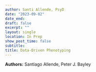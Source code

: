 ```yaml
---
author: Santi Allende, PsyD
date: "2023-09-02"
date_end: 
draft: false
excerpt: ""
layout: single
location: In Prep
show_post_time: false
subtitle:
title: Data-Driven Phenotyping
---
```


**Authors:** Santiago Allende, Peter J. Bayley 



